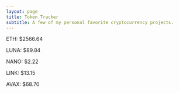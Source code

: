 ```yaml
---
layout: page
title: Token Tracker
subtitle: A few of my personal favorite cryptocurrency projects.
---
```


<!--BEGINCRYPTOINPUT-->
ETH: $2566.64

LUNA: $89.84

NANO: $2.22

LINK: $13.15

AVAX: $68.70

<!--ENDCRYPTOINPUT-->
